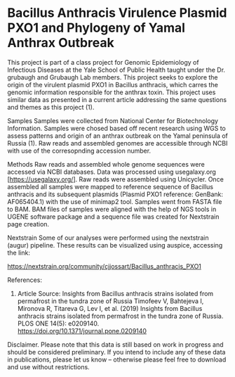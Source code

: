# Bacillus Anthracis Virulence Plasmid PXO1 and Phylogeny of Yamal Anthrax Outbreak 
This project is part of a class project for Genomic Epidemiology of Infectious Diseases at the Yale School of Public Health taught under the Dr. grubaugh and Grubaugh Lab members. This project seeks to explore the origin of the virulent plasmid PXO1 in Bacillus anthracis, which carres the genomic information responsible for the anthrax toxin. This project uses similar data as presented in a current article addressing the same questions and themes as this project (1).

Samples
Samples were collected from National Center for Biotechnology Information. Samples were chosed based off recent research using WGS to assess patterns and origin of an anthrax outbreak on the Yamal peninsula of Russia (1). Raw reads and assembled genomes are accessible through NCBI with use of the corresopnding accession number.

Methods
Raw reads and assembled whole genome sequences were accessed via NCBI databases. Data was processed using usegalaxy.org [https://usegalaxy.org/]. 
Raw reads were assembled using Unicycler. Once assembled all samples were mapped to reference sequence of Bacillus anthracis and its subsequent plasmids (Plasmid PXO1 reference: GenBank: AF065404.1) with the use of minimap2 tool. Samples went from FASTA file to BAM.
BAM files of samples were aligned with the help of NGS tools in UGENE software package and a sequence file was created for Nextstrain page creation.

Nextstrain
Some of our analyses were performed using the nextstrain (augur) pipeline. These results can be visualized using auspice, accessing the link:

https://nextstrain.org/community/cjjossart/Bacillus_anthracis_PXO1

References:
1. Article Source: Insights from Bacillus anthracis strains isolated from permafrost in the tundra zone of Russia 
Timofeev V, Bahtejeva I, Mironova R, Titareva G, Lev I, et al. (2019) Insights from Bacillus anthracis strains isolated from permafrost in the tundra zone of Russia. PLOS ONE 14(5): e0209140. https://doi.org/10.1371/journal.pone.0209140 


Disclaimer. Please note that this data is still based on work in progress and should be considered preliminary. If you intend to include any of these data in publications, please let us know – otherwise please feel free to download and use without restrictions. 
